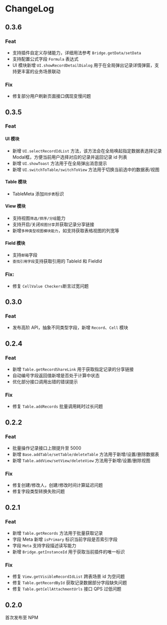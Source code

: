 # ChangeLog

## 0.3.6

### Feat

- 支持插件自定义存储能力，详细用法参考 `Bridge.getData/setData`
- 支持配置公式字段 `Formula` 表达式
- UI 模块新增 `UI.showRecordDetailDialog` 用于在全局弹出记录详情弹窗，支持更丰富的业务场景联动

### Fix

- 修复部分用户刷新页面接口偶现变慢问题

## 0.3.5

### Feat

#### UI 模块
- 新增 `UI.selectRecordIdList` 方法，该方法会在全局唤起指定数据表选择记录 Modal框，方便当前用户选择对应的记录并返回记录 id 列表
- 新增 `UI.showToast` 方法用于在全局弹出消息提示
- 新增 `UI.switchToTable/switchToView` 方法用于切换当前选中的数据表/视图

#### Table 模块
- TableMeta 添加`同步表`标识

#### View 模块
- 支持视图`筛选/排序/分组`能力
- 支持开启/关闭`视图分享`并获取记录分享链接
- 新增`多种类型视图模块能力`，如支持获取表格视图的列宽等

#### Field 模块
- 支持`邮箱`字段
- `查找引用字段`支持获取引用的 TableId 和 FieldId

### Fix:
- 修复 `CellValue Checkers`断言过宽问题


## 0.3.0
### Feat

- 发布高阶 API，抽象不同类型字段，新增 `Record`、`Cell` 模块

## 0.2.4

### Feat

- 新增 `Table.getRecordShareLink` 用于获取指定记录的分享链接
- 自动编号字段返回值新增是否处于计算中状态 
- 优化部分接口调用出错的错误提示 

### Fix 

- 修复 `Table.addRecords` 批量调用耗时过长问题


## 0.2.2

### Feat 

- 批量操作记录接口上限提升至 5000
- 新增 `Base.addTable/setTable/deleteTable` 方法用于新增/设置/删除数据表 
- 新增 `Table.addView/setView/deleteView` 方法用于新增/设置/删除视图 

### Fix

- 修复创建/修改人，创建/修改时间计算延迟问题 
- 修复字段类型转换失败问题


## 0.2.1

### Feat
- 新增 `Table.getRecords` 方法用于批量获取记录 
- 字段 Meta 新增 `isPrimary` 标识当前字段是否索引字段 
- 字段 `Meta` 支持字段描述读写能力 
- 新增 `Bridge.getInstanceId` 用于获取当前插件的唯一标识 
  
### Fix
- 修复 `View.getVisibleRecordIdList` 跨表场景 id 为空问题 
- 修复 `Table.getRecordById` 获取记录数据部分字段缺失问题 
- 修复 `Table.getCellAttachmentUrls` 接口 QPS 过低问题

## 0.2.0 

首次发布至 NPM 
